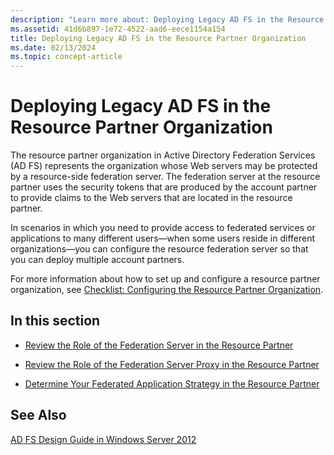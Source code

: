 ```yaml
---
description: "Learn more about: Deploying Legacy AD FS in the Resource Partner Organization"
ms.assetid: 41d6b897-1e72-4522-aad6-eece1154a154
title: Deploying Legacy AD FS in the Resource Partner Organization
ms.date: 02/13/2024
ms.topic: concept-article
---
```


# Deploying Legacy AD FS in the Resource Partner Organization

The resource partner organization in Active Directory Federation Services \(AD FS\) represents the organization whose Web servers may be protected by a resource\-side federation server. The federation server at the resource partner uses the security tokens that are produced by the account partner to provide claims to the Web servers that are located in the resource partner.

In scenarios in which you need to provide access to federated services or applications to many different users—when some users reside in different organizations—you can configure the resource federation server so that you can deploy multiple account partners.

For more information about how to set up and configure a resource partner organization, see [Checklist: Configuring the Resource Partner Organization](../../ad-fs/deployment/Checklist--Configuring-the-Resource-Partner-Organization.md).

## In this section

-   [Review the Role of the Federation Server in the Resource Partner](Review-the-Role-of-the-Federation-Server-in-the-Resource-Partner.md)

-   [Review the Role of the Federation Server Proxy in the Resource Partner](Review-the-Role-of-the-Federation-Server-Proxy-in-the-Resource-Partner.md)

-   [Determine Your Federated Application Strategy in the Resource Partner](Determine-Your-Federated-Application-Strategy-in-the-Resource-Partner.md)


## See Also
[AD FS Design Guide in Windows Server 2012](AD-FS-Design-Guide-in-Windows-Server-2012.md)
